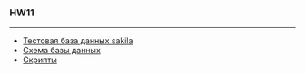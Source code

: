 ### HW11

---

- [Тестовая база данных sakila](https://github.com/datacharmer/test_db/tree/master/sakila)
- [Схема базы данных](./test-db/db-design.png)
- [Скрипты](./)
